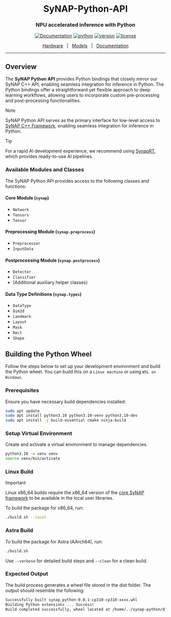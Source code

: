 <div align="center">

SyNAP-Python-API
===========================
<h3> NPU accelerated inference with Python</h3>

[![Documentation](https://img.shields.io/badge/docs-latest-brightgreen.svg?style=flat)](https://developer.synaptics.com/)
[![python](https://img.shields.io/badge/python-3.10-brightgreen)](https://www.python.org/downloads/release/python-3123/)
[![version](https://img.shields.io/badge/release-0.0.1.preview-yellow)](https://github.com/synaptics-synap/synap-python/releases)
[![license](https://img.shields.io/badge/license-Apache%202-blue)](./LICENSE)

[Hardware](https://www.synaptics.com/products/embedded-processors/astra-machina-foundation-series)&nbsp;&nbsp;&nbsp;|&nbsp;&nbsp;&nbsp;[Models](https://developer.synaptics.com/models?operator=AND)&nbsp;&nbsp;&nbsp;|&nbsp;&nbsp;&nbsp;[Documentation](https://developer.synaptics.com/)
</div>
<hr>

## Overview


The **SyNAP Python API** provides Python bindings that closely mirror our SyNAP C++ API, enabling seamless integration for inference in Python. The Python bindings offer a straightforward yet flexible approach to deep learning workflows, allowing users to incorporate custom pre-processing and post-processing functionalities.

> [!NOTE]
> SyNAP Python API serves as the primary interface for low-level access to [SyNAP C++ Framework](https://github.com/synaptics-astra/synap-framework), enabling seamless integration for inference in Python. 

> [!TIP]
> For a rapid AI development experience, we recommend using [SynapRT](https://github.com/synaptics-synap/synap-rt), which provides ready-to-use AI pipelines.


### Available Modules and Classes

The SyNAP Python API provides access to the following classes and functions: 
#### **Core Module (`synap`)**
- `Network`
- `Tensors`
- `Tensor`

#### **Preprocessing Module (`synap.preprocess`)**
- `Preprocessor`
- `InputData`

#### **Postprocessing Module (`synap.postprocess`)**
- `Detector`
- `Classifier`
- (Additional auxiliary helper classes)

#### **Data Type Definitions (`synap.types`)**
- `DataType`
- `Dim2d`
- `Landmark`
- `Layout`
- `Mask`
- `Rect`
- `Shape`

## Building the Python Wheel

Follow the steps below to set up your development environment and build the Python wheel. You can build this on a `Linux machine` or using `WSL on Windows`.

### **Prerequisites**

Ensure you have necessary build dependencies installed:

```sh
sudo apt update
sudo apt install python3.10 python3.10-venv python3.10-dev
sudo apt install -y build-essential cmake ninja-build
```

### **Setup Virtual Environment**

Create and activate a virtual environment to manage dependencies.

```sh
python3.10 -m venv venv
source venv/bin/activate
```


### **Linux Build**
> [!IMPORTANT]  
> Linux x86_64 builds require the x86_64 version of the [core SyNAP framework](https://github.com/synaptics-synap/runtime/tree/wip/framework-port) to be available in the local user libraries.


To build the package for x86_64, run:
```sh
./build.sh --local
```
### **Astra Build**

To build the package for Astra (AArch64), run:
```sh
./build.sh 
```
Use `--verbose` for detailed build steps and `--clean` for a clean build.

### **Expected Output**

The build process generates a wheel file stored in the dist folder. The output should resemble the following:

```sh
Successfully built synap_python-0.0.1-cp310-cp310-xxxx.whl
Building Python extensions ... Success!
Build completed successfully, wheel located at /home/../synap-python/dist/
```

 
 

 

